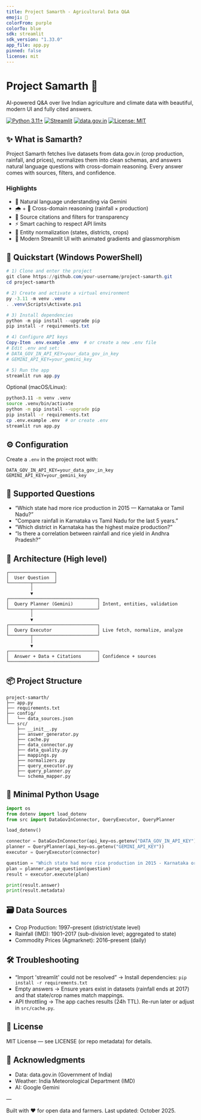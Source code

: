 ```yaml
---
title: Project Samarth - Agricultural Data Q&A
emoji: 🌾
colorFrom: purple
colorTo: blue
sdk: streamlit
sdk_version: "1.33.0"
app_file: app.py
pinned: false
license: mit
---
```


# Project Samarth 🌾

AI-powered Q&A over live Indian agriculture and climate data with beautiful, modern UI and fully cited answers.

[![Python 3.11+](https://img.shields.io/badge/python-3.11+-blue.svg)](https://www.python.org/downloads/)
[![Streamlit](https://img.shields.io/badge/streamlit-1.33+-FF4B4B.svg)](https://streamlit.io)
[![data.gov.in](https://img.shields.io/badge/data-data.gov.in-00a65a.svg)](https://data.gov.in)
[![License: MIT](https://img.shields.io/badge/License-MIT-yellow.svg)](#license)

## ✨ What is Samarth?

Project Samarth fetches live datasets from data.gov.in (crop production, rainfall, and prices), normalizes them into clean schemas, and answers natural language questions with cross-domain reasoning. Every answer comes with sources, filters, and confidence.

### Highlights
- 🤖 Natural language understanding via Gemini
- 🌧️ + 🌾 Cross-domain reasoning (rainfall × production)
- 📑 Source citations and filters for transparency
- ⚡ Smart caching to respect API limits
- 🧭 Entity normalization (states, districts, crops)
- 🎨 Modern Streamlit UI with animated gradients and glassmorphism

## 🚀 Quickstart (Windows PowerShell)

```powershell
# 1) Clone and enter the project
git clone https://github.com/your-username/project-samarth.git
cd project-samarth

# 2) Create and activate a virtual environment
py -3.11 -m venv .venv
. .venv\Scripts\Activate.ps1

# 3) Install dependencies
python -m pip install --upgrade pip
pip install -r requirements.txt

# 4) Configure API keys
Copy-Item .env.example .env  # or create a new .env file
# Edit .env and set:
# DATA_GOV_IN_API_KEY=your_data_gov_in_key
# GEMINI_API_KEY=your_gemini_key

# 5) Run the app
streamlit run app.py
```

Optional (macOS/Linux):
```bash
python3.11 -m venv .venv
source .venv/bin/activate
python -m pip install --upgrade pip
pip install -r requirements.txt
cp .env.example .env  # or create .env
streamlit run app.py
```

## ⚙️ Configuration

Create a `.env` in the project root with:

```
DATA_GOV_IN_API_KEY=your_data_gov_in_key
GEMINI_API_KEY=your_gemini_key
```

## 🧠 Supported Questions

- “Which state had more rice production in 2015 — Karnataka or Tamil Nadu?”
- “Compare rainfall in Karnataka vs Tamil Nadu for the last 5 years.”
- “Which district in Karnataka has the highest maize production?”
- “Is there a correlation between rainfall and rice yield in Andhra Pradesh?”

## 🧩 Architecture (High level)

```
┌─────────────────┐
│  User Question  │
└────────┬────────┘
         │
         ▼
┌─────────────────────────────────┐
│  Query Planner (Gemini)         │ Intent, entities, validation
└────────┬────────────────────────┘
         │
         ▼
┌─────────────────────────────────┐
│  Query Executor                 │ Live fetch, normalize, analyze
└────────┬────────────────────────┘
         │
         ▼
┌─────────────────────────────────┐
│  Answer + Data + Citations      │ Confidence + sources
└─────────────────────────────────┘
```

## 📦 Project Structure

```
project-samarth/
├── app.py
├── requirements.txt
├── config/
│   └── data_sources.json
└── src/
    ├── __init__.py
    ├── answer_generator.py
    ├── cache.py
    ├── data_connector.py
    ├── data_quality.py
    ├── mappings.py
    ├── normalizers.py
    ├── query_executor.py
    ├── query_planner.py
    └── schema_mapper.py
```

## 🐍 Minimal Python Usage

```python
import os
from dotenv import load_dotenv
from src import DataGovInConnector, QueryExecutor, QueryPlanner

load_dotenv()

connector = DataGovInConnector(api_key=os.getenv("DATA_GOV_IN_API_KEY"))
planner = QueryPlanner(api_key=os.getenv("GEMINI_API_KEY"))
executor = QueryExecutor(connector)

question = "Which state had more rice production in 2015 - Karnataka or Tamil Nadu?"
plan = planner.parse_question(question)
result = executor.execute(plan)

print(result.answer)
print(result.metadata)
```

## 🗃️ Data Sources

- Crop Production: 1997–present (district/state level)
- Rainfall (IMD): 1901–2017 (sub-division level; aggregated to state)
- Commodity Prices (Agmarknet): 2016–present (daily)

## 🛠️ Troubleshooting

- “Import 'streamlit' could not be resolved” → Install dependencies: `pip install -r requirements.txt`
- Empty answers → Ensure years exist in datasets (rainfall ends at 2017) and that state/crop names match mappings.
- API throttling → The app caches results (24h TTL). Re-run later or adjust in `src/cache.py`.

## 📜 License

MIT License — see LICENSE (or repo metadata) for details.

## 🙌 Acknowledgments

- Data: data.gov.in (Government of India)
- Weather: India Meteorological Department (IMD)
- AI: Google Gemini

—

Built with ❤️ for open data and farmers. Last updated: October 2025.
